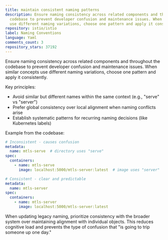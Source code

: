 ```yaml
---
title: maintain consistent naming patterns
description: Ensure naming consistency across related components and throughout the
  codebase to prevent developer confusion and maintenance issues. When similar concepts
  use different naming variations, choose one pattern and apply it consistently.
repository: istio/istio
label: Naming Conventions
language: Yaml
comments_count: 3
repository_stars: 37192
---
```


Ensure naming consistency across related components and throughout the codebase to prevent developer confusion and maintenance issues. When similar concepts use different naming variations, choose one pattern and apply it consistently.

Key principles:
- Avoid similar but different names within the same context (e.g., "serve" vs "server")
- Prefer global consistency over local alignment when naming conflicts arise
- Establish systematic patterns for recurring naming decisions (like Kubernetes labels)

Example from the codebase:
```yaml
# Inconsistent - causes confusion
metadata:
  name: mtls-serve  # directory uses "serve"
spec:
  containers:
    - name: mtls-serve
      image: localhost:5000/mtls-server:latest  # image uses "server"

# Consistent - clear and predictable
metadata:
  name: mtls-server
spec:
  containers:
    - name: mtls-server
      image: localhost:5000/mtls-server:latest
```

When updating legacy naming, prioritize consistency with the broader system over maintaining alignment with individual objects. This reduces cognitive load and prevents the type of confusion that "is going to trip someone up one day."